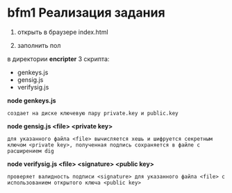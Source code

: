 # bfm1 Реализация задания

1. открыть в браузере index.html

2. заполнить пол



в директории **encripter** 3 скрипта:
 * genkeys.js
 * gensig.js
 * verifysig.js


**node genkeys.js**

`создает на диске ключевую пару private.key и public.key`


**node gensig.js \<file\> \<private key\>**

`для указанного файла <file> вычисляется хешь и шифруется секретным ключом <private key>, полученная подпись сохраняется в файле с расширением dig`


**node verifysig.js \<file\> \<signature\> \<public key\>**

`проверяет валидность подписи <signature> для указанного файла <file> с использованием открытого ключа <public key>`
